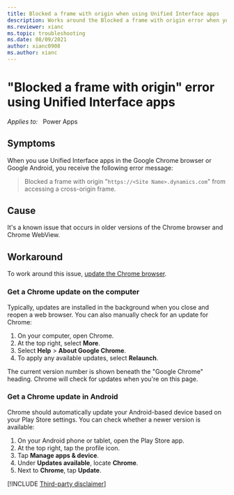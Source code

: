 ```yaml
---
title: Blocked a frame with origin when using Unified Interface apps
description: Works around the Blocked a frame with origin error when you use Unified Interface apps in Google Chrome or Android.
ms.reviewer: xianc
ms.topic: troubleshooting
ms.date: 08/09/2021
author: xianc0908
ms.author: xianc
---
```

# "Blocked a frame with origin" error using Unified Interface apps

_Applies to:_ &nbsp; Power Apps

## Symptoms

When you use Unified Interface apps in the Google Chrome browser or Google Android, you receive the following error message:

> Blocked a frame with origin "`https://<Site Name>.dynamics.com`" from accessing a cross-origin frame.

## Cause

It's a known issue that occurs in older versions of the Chrome browser and Chrome WebView.

## Workaround

To work around this issue, [update the Chrome browser](https://support.google.com/chrome/answer/95414).

### Get a Chrome update on the computer

Typically, updates are installed in the background when you close and reopen a web browser. You can also manually check for an update for Chrome:

1. On your computer, open Chrome.
1. At the top right, select **More**.
1. Select **Help** > **About Google Chrome**.
1. To apply any available updates, select **Relaunch**.

The current version number is shown beneath the "Google Chrome" heading. Chrome will check for updates when you're on this page.

### Get a Chrome update in Android

Chrome should automatically update your Android-based device based on your Play Store settings. You can check whether a newer version is available:

1. On your Android phone or tablet, open the Play Store app.
1. At the top right, tap the profile icon.
1. Tap **Manage apps & device**.
1. Under **Updates available**, locate **Chrome**.
1. Next to **Chrome**, tap **Update**.

[!INCLUDE [Third-party disclaimer](../../../includes/third-party-disclaimer.md)]
